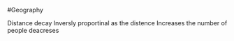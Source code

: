 #Geography


Distance decay
Inversly proportinal
as the distence Increases the number of people deacreses